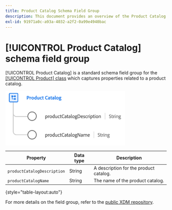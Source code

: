 ```yaml
---
title: Product Catalog Schema Field Group
description: This document provides an overview of the Product Catalog schema field group.
exl-id: 91971a0c-a93a-4032-a2f2-0a99e4940bac
---
```

# [!UICONTROL Product Catalog] schema field group

[!UICONTROL Product Catalog] is a standard schema field group for the [[!UICONTROL Product] class](../../classes/product.md) which captures properties related to a product catalog.

![](../../images/field-groups/product/product-catalog.png)

| Property | Data type | Description |
| --- | --- | --- |
| `productCatalogDescription` | String | A description for the product catalog. |
| `productCatalogName` | String | The name of the product catalog. |

{style="table-layout:auto"}

For more details on the field group, refer to the [public XDM repository](https://github.com/adobe/xdm/blob/master/docs/reference/fieldgroups/product/product-catalog.schema.json).
